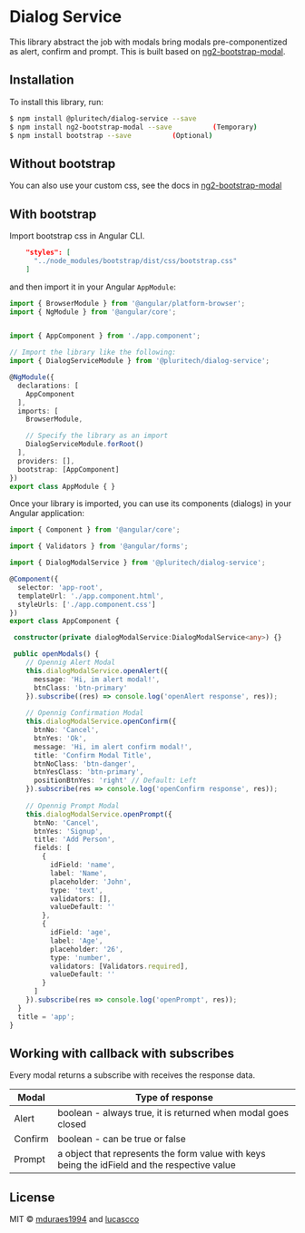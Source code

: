 # Dialog Service
  This library abstract the job with modals bring modals pre-componentized as alert, confirm and prompt. This is built based on [ng2-bootstrap-modal](https://github.com/ankosoftware/ng2-bootstrap-modal).

## Installation

To install this library, run:

```bash
$ npm install @pluritech/dialog-service --save
$ npm install ng2-bootstrap-modal --save          (Temporary)
$ npm install bootstrap --save          (Optional)
```
## Without bootstrap
You can also use your custom css, see the docs in [ng2-bootstrap-modal](https://github.com/ankosoftware/ng2-bootstrap-modal)

## With bootstrap
Import bootstrap css in Angular CLI.
```json
    "styles": [
      "../node_modules/bootstrap/dist/css/bootstrap.css"
    ]
 ```

and then import it in your Angular `AppModule`:

```typescript
import { BrowserModule } from '@angular/platform-browser';
import { NgModule } from '@angular/core';


import { AppComponent } from './app.component';

// Import the library like the following:
import { DialogServiceModule } from '@pluritech/dialog-service';

@NgModule({
  declarations: [
    AppComponent
  ],
  imports: [
    BrowserModule,

    // Specify the library as an import
    DialogServiceModule.forRoot()
  ],
  providers: [],
  bootstrap: [AppComponent]
})
export class AppModule { }
```

Once your library is imported, you can use its components (dialogs) in your Angular application:

```typescript
import { Component } from '@angular/core';

import { Validators } from '@angular/forms';

import { DialogModalService } from '@pluritech/dialog-service';

@Component({
  selector: 'app-root',
  templateUrl: './app.component.html',
  styleUrls: ['./app.component.css']
})
export class AppComponent {

 constructor(private dialogModalService:DialogModalService<any>) {}

 public openModals() {
    // Opennig Alert Modal
    this.dialogModalService.openAlert({
      message: 'Hi, im alert modal!',
      btnClass: 'btn-primary'
    }).subscribe((res) => console.log('openAlert response', res));
    
    // Opennig Confirmation Modal
    this.dialogModalService.openConfirm({
      btnNo: 'Cancel',
      btnYes: 'Ok',
      message: 'Hi, im alert confirm modal!',
      title: 'Confirm Modal Title',
      btnNoClass: 'btn-danger',
      btnYesClass: 'btn-primary',
      positionBtnYes: 'right' // Default: Left
    }).subscribe(res => console.log('openConfirm response', res));
    
    // Opennig Prompt Modal    
    this.dialogModalService.openPrompt({
      btnNo: 'Cancel',
      btnYes: 'Signup',
      title: 'Add Person',
      fields: [
        {
          idField: 'name',
          label: 'Name',
          placeholder: 'John',
          type: 'text',
          validators: [],
          valueDefault: ''
        },
        {
          idField: 'age',
          label: 'Age',
          placeholder: '26',
          type: 'number',
          validators: [Validators.required],
          valueDefault: ''
        }
      ]
    }).subscribe(res => console.log('openPrompt', res));
  }
  title = 'app';
}

```

## Working with callback with subscribes

Every modal returns a subscribe with receives the response data.


Modal        | Type of response
------------ |------------------
Alert | boolean - always true, it is returned when modal goes closed
Confirm | boolean - can be true or false
Prompt | a object that represents the form value with keys being the idField and the respective value


## License

MIT © [mduraes1994](mailto:mduraes1994@gmail.com) and [lucascco](mailto:lucasccorrea@gmail.com@)
